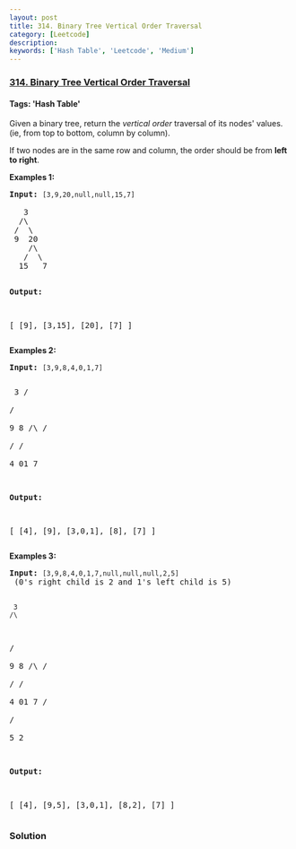 ```yaml
---
layout: post
title: 314. Binary Tree Vertical Order Traversal
category: [Leetcode]
description: 
keywords: ['Hash Table', 'Leetcode', 'Medium']
---
```

### [314. Binary Tree Vertical Order Traversal](https://leetcode.com/problems/binary-tree-vertical-order-traversal)

#### Tags: 'Hash Table'

<div class="content__u3I1 question-content__JfgR"><div><p>Given a binary tree, return the <i>vertical order</i> traversal of its nodes' values. (ie, from top to bottom, column by column).</p>
<p>If two nodes are in the same row and column, the order should be from <b>left to right</b>.</p>
<p><b>Examples 1:</b></p>
<pre><strong>Input:</strong> <code>[3,9,20,null,null,15,7]
</code>
   3
  /\
 /  \
 9  20
    /\
   /  \
  15   7 

<strong>Output:</strong>

[
  [9],
  [3,15],
  [20],
  [7]
]
</pre>
<p><b>Examples 2:</b></p>
<pre><strong>Input: </strong><code>[3,9,8,4,0,1,7]

</code>     3
    /\
   /  \
   9   8
  /\  /\
 /  \/  \
 4  01   7 

<strong>Output:</strong>

[
  [4],
  [9],
  [3,0,1],
  [8],
  [7]
]
</pre>
<p><b>Examples 3:</b></p>
<pre><strong>Input:</strong> <code>[3,9,8,4,0,1,7,null,null,null,2,5]</code> (0's right child is 2 and 1's left child is 5)

     3
    /\
   /  \
   9   8
  /\  /\
 /  \/  \
 4  01   7
    /\
   /  \
   5   2

<strong>Output:</strong>

[
  [4],
  [9,5],
  [3,0,1],
  [8,2],
  [7]
]
</pre>
</div></div>

### Solution
